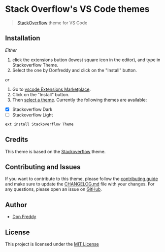 # Stack Overflow's VS Code themes

> [StackOverflow](https://stackoverflow.com) theme for VS Code

## Installation

_Either_

1. click the extensions button (lowest square icon in the editor), and type in Stackoverflow Theme.
2. Select the one by Donfreddy and click on the "Install" button.

_or_

1. Go to [vscode Extensions Marketplace](https://marketplace.visualstudio.com/items?itemName=Donfreddy.stackoverflow-vscode-theme).
2. Click on the "Install" button.
3. Then [select a theme](https://code.visualstudio.com/docs/getstarted/themes#_selecting-the-color-theme). Currently the following themes are available:

- [x] Stackoverflow Dark
- [ ] Stackoverflow Light

```javascript
ext install Stackoverflow Theme
```

## Credits

This theme is based on the [Stackoverflow](https://stackoverflow.com) theme.

## Contributing and Issues

If you want to contribute to this theme, please follow the [contributing guide](CONTRIBUTING.md) and make sure to update the [CHANGELOG.md](CHANGELOG.md) file with your changes. For any questions, please open an issue on [GitHub](https//github.com/Donfreddy/stackoverflow-vscode-theme/issues).

## Author

- [Don Freddy](https://github.com/Donfreddy)

## License

This project is licensed under the [MIT License](LICENSE)
